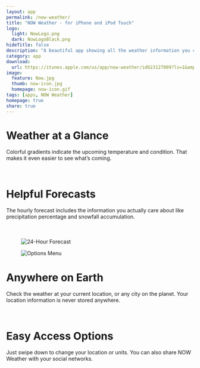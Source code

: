 ```yaml
---
layout: app
permalink: /now-weather/
title: "NOW Weather - for iPhone and iPod Touch"
logo:
  light: NowLogo.png
  dark: NowLogoBlack.png
hideTitle: false
description: "A beautiful app showing all the weather information you care about. And it does it beautifully and visually so you instantly know what's going on."
category: app
download: 
  url: https://itunes.apple.com/us/app/now-weather/id623127009?ls=1&amp;mt=8
image:
  feature: Now.jpg
  thumb: now-icon.jpg
  homepage: now-icon.gif
tags: [apps, NOW Weather]
homepage: true
share: true
---
```


<div class="two-third" style="margin-bottom: 50px">
  <h1>Weather at a Glance</h1>
  <p>Colorful gradients indicate the upcoming temperature and condition. That makes it even easier to see what’s coming.</p>
  <br />
  <h1>Helpful Forecasts</h1>
  <p>The hourly forecast includes the information you actually care about like precipitation percentage and snowfall accumulation.</p>
</div>
<div class="one-third last">
  <figure>
    <img src="{{ site.baseurl }}/images/Now-Forecast.jpg" alt="24-Hour Forecast">
  </figure>
</div>  

<div class="one-third">
  <figure>
    <img src="http://placehold.it/645x1366" alt="Options Menu">
  </figure>
</div>
<div class="two-third last" style="margin-bottom: 50px">
  <h1>Anywhere on Earth</h1>
  <p>Check the weather at your current location, or any city on the planet. Your location information is never stored anywhere.</p>
  <br />
  <h1>Easy Access Options</h1>
  <p>Just swipe down to change your location or units. You can also share NOW Weather with your social networks.</p>
</div>
